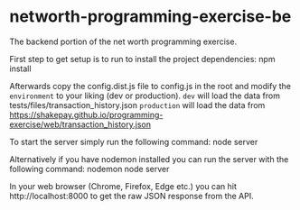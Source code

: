 # networth-programming-exercise-be
The backend portion of the net worth programming exercise.

First step to get setup is to run to install the project dependencies:
npm install

Afterwards copy the config.dist.js file to config.js in the root and modify the `environment` to your liking (dev or production).
`dev` will load the data from tests/files/transaction_history.json
`production` will load the data from https://shakepay.github.io/programming-exercise/web/transaction_history.json

To start the server simply run the following command:
node server

Alternatively if you have nodemon installed you can run the server with the following command:
nodemon node server

In your web browser (Chrome, Firefox, Edge etc.) you can hit http://localhost:8000 to get the raw JSON response from the API.
